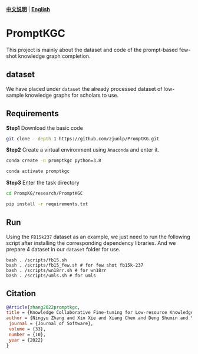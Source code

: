 [**中文说明**](https://github.com/zjunlp/PromptKG/tree/main/research/PromptKGC/README_CN.md) | [**English**](https://github.com/zjunlp/PromptKG/tree/main/research/PromptKGC/README.md)


# PromptKGC

This project is mainly about the dataset and code of the prompt-based few-shot knowledge graph completion.

## dataset

We have placed under `dataset` the already processed dataset of low-sample knowledge graphs for scholars to use.

## Requirements

**Step1** Download the basic code

```bash
git clone --depth 1 https://github.com/zjunlp/PromptKG.git
```

**Step2** Create a virtual environment using `Anaconda` and enter it.<br>


```bash
conda create -n promptkgc python=3.8

conda activate promptkgc
```
   
**Step3** Enter the task directory

```bash
cd PrompKG/research/PromptKGC

pip install -r requirements.txt
```

## Run

Using the `FB15k237` dataset as an example, we just need to run the following script after installing the corresponding dependency libraries.
And we prepare 4 dataset in our `dataset` folder for use.

```shell
bash . /scripts/fb15.sh
bash . /scripts/fb15_few.sh # for few shot fb15k-237
bash . /scripts/wn18rr.sh # for wn18rr 
bash . /scripts/umls.sh # for umls
```
## Citation

```bibtex
@Article{zhang2022promptkgc,
title = {Knowledge Collaborative Fine-tuning for Low-resource Knowledge Graph Completion},
author = {Ningyu Zhang and Xin Xie and Xiang Chen and Deng Shumin and Ye Hongbin and Chen Huajun},
 journal = {Journal of Software},
 volume = {33},
 number = {10},
 year = {2022}
}
```
